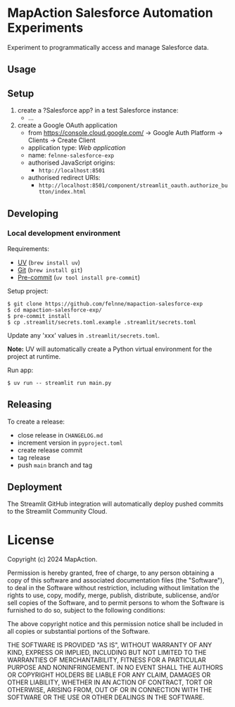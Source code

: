 # MapAction Salesforce Automation Experiments

Experiment to programmatically access and manage Salesforce data.

## Usage


## Setup

1. create a ?Salesforce app? in a test Salesforce instance:
    - ...
2. create a Google OAuth application
    - from https://console.cloud.google.com/ -> Google Auth Platform -> Clients -> Create Client
    - application type: *Web application*
    - name: `felnne-salesforce-exp`
    - authorised JavaScript origins:
      - `http://localhost:8501`
    - authorised redirect URIs:
      - `http://localhost:8501/component/streamlit_oauth.authorize_button/index.html`

## Developing

### Local development environment

Requirements:

* [UV](https://docs.astral.sh/uv) (`brew install uv`)
* [Git](https://git-scm.com) (`brew install git`)
* [Pre-commit](https://pre-commit.com) (`uv tool install pre-commit`)

Setup project:

```
$ git clone https://github.com/felnne/mapaction-salesforce-exp
$ cd mapaction-salesforce-exp/
$ pre-commit install
$ cp .streamlit/secrets.toml.example .streamlit/secrets.toml
```

Update any 'xxx' values in `.streamlit/secrets.toml`.

**Note:** UV will automatically create a Python virtual environment for the project at runtime.

Run app:

```
$ uv run -- streamlit run main.py
```

## Releasing

To create a release:

- close release in `CHANGELOG.md`
- increment version in `pyproject.toml`
- create release commit
- tag release
- push `main` branch and tag

## Deployment

The Streamlit GitHub integration will automatically deploy pushed commits to the Streamlit Community Cloud.

# License

Copyright (c) 2024 MapAction.

Permission is hereby granted, free of charge, to any person obtaining a copy
of this software and associated documentation files (the "Software"), to deal
in the Software without restriction, including without limitation the rights
to use, copy, modify, merge, publish, distribute, sublicense, and/or sell
copies of the Software, and to permit persons to whom the Software is
furnished to do so, subject to the following conditions:

The above copyright notice and this permission notice shall be included in all
copies or substantial portions of the Software.

THE SOFTWARE IS PROVIDED "AS IS", WITHOUT WARRANTY OF ANY KIND, EXPRESS OR
IMPLIED, INCLUDING BUT NOT LIMITED TO THE WARRANTIES OF MERCHANTABILITY,
FITNESS FOR A PARTICULAR PURPOSE AND NONINFRINGEMENT. IN NO EVENT SHALL THE
AUTHORS OR COPYRIGHT HOLDERS BE LIABLE FOR ANY CLAIM, DAMAGES OR OTHER
LIABILITY, WHETHER IN AN ACTION OF CONTRACT, TORT OR OTHERWISE, ARISING FROM,
OUT OF OR IN CONNECTION WITH THE SOFTWARE OR THE USE OR OTHER DEALINGS IN THE
SOFTWARE.
